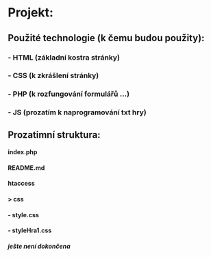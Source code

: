 # Projekt:
## Použité technologie (k čemu budou použity):
### - HTML (základní kostra stránky)
### - CSS (k zkrášlení stránky)
### - PHP (k rozfungování formulářů ...)
### - JS (prozatím k naprogramování txt hry)


## Prozatimní struktura:
#### index.php
#### README.md
#### htaccess
#### > css
####  - style.css
####  - styleHra1.css

##### ješte není dokončena
